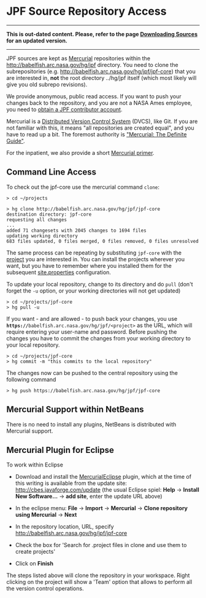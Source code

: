 # JPF Source Repository Access #

***
**This is out-dated content. Please, refer to the page [Downloading Sources](https://github.com/javapathfinder/jpf-core/wiki/downloading-sources.md) for an updated version.**
***

JPF sources are kept as [Mercurial](http://www.selenic.com/mercurial.md) repositories within the http://babelfish.arc.nasa.gov/hg/jpf directory. You need to clone the subrepositories (e.g. http://babelfish.arc.nasa.gov/hg/jpf/jpf-core) that you are interested in, **not** the root directory ../hg/jpf itself (which most likely will give you old subrepo revisions).

We provide anonymous, public read access. If you want to push your changes back to the repository, and you are not a NASA Ames employee, you need to [obtain a JPF contributor account](wiki:about/account.md).

Mercurial is a [Distributed Version Control System](http://betterexplained.com/articles/intro-to-distributed-version-control-illustrated/.md) (DVCS), like Git. If you are not familiar with this, it means "all repositories are created equal", and you have to read up a bit. The foremost authority is ["Mercurial: The Definite Guide"](http://hgbook.red-bean.com/.md).

For the inpatient, we also provide a short [Mercurial primer](../devel/mercurial.md).

## Command Line Access ##

To check out the jpf-core use the mercurial command `clone`:

~~~~~~~~ {.bash}
> cd ~/projects

> hg clone http://babelfish.arc.nasa.gov/hg/jpf/jpf-core
destination directory: jpf-core
requesting all changes
...
added 71 changesets with 2045 changes to 1694 files
updating working directory
683 files updated, 0 files merged, 0 files removed, 0 files unresolved
~~~~~~~~

The same process can be repeating by substituting `jpf-core` with the [project](../projects/index.md) you are interested in. You can install the projects wherever you want, but you have to remember where you installed them for the subsequent [site.properties](../install/site-properties.md) configuration.

To update your local repository, change to its directory and do `pull` (don't forget the `-u` option, or your working directories will not get updated) 

~~~~~~~~ {.bash}
> cd ~/projects/jpf-core
> hg pull -u
~~~~~~~~

If you want - and are allowed - to push back your changes, you use **`https://`**`babelfish.arc.nasa.gov/hg/jpf/<project>` as the URL, which will require entering your user-name and password. Before pushing the changes you have to commit the changes from your working directory to your local repository. 

~~~~~~~~ {.bash}
> cd ~/projects/jpf-core
> hg commit -m "this commits to the local repository"
~~~~~~~~

The changes now can be pushed to the central repository using the following command

~~~~~~~~ {.bash}
> hg push https://babelfish.arc.nasa.gov/hg/jpf/jpf-core
~~~~~~~~

## Mercurial Support within NetBeans ##

There is no need to install any plugins, NetBeans is distributed with Mercurial support.


## Mercurial Plugin for Eclipse ##

To work within Eclipse

* Download and install the [MercurialEclipse](http://javaforge.com/project/hge.md) plugin, which at the time of this writing is available from the update site: http://cbes.javaforge.com/update (the usual Eclipse spiel: **Help** -> **Install New Software...** -> **add site**, enter the update URL above) 

* In the eclipse menu: **File** -> **Import** -> **Mercurial** -> **Clone repository using Mercurial** -> **Next**

* In the repository location, URL, specify http://babelfish.arc.nasa.gov/hg/jpf/jpf-core

* Check the box for 'Search for .project files in clone and use them to create projects'

* Click on **Finish** 

The steps listed above will clone the repository in your workspace. Right clicking on the project will show a 'Team' option that allows to perform all the version control operations. 
